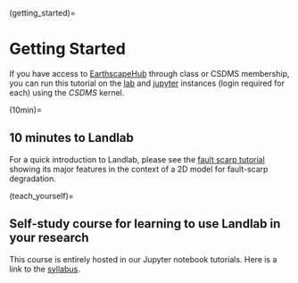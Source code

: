 (getting_started)=

# Getting Started

If you have access to [EarthscapeHub][earthscape-hub] through class or CSDMS membership,
you can run this tutorial on the [lab][lab-hub] and [jupyter][jupyter-hub]
instances (login required for each) using the *CSDMS* kernel.

(10min)=

## 10 minutes to Landlab

For a quick introduction to Landlab, please see the [fault scarp
tutorial][tutorial-fault-scarp] showing its major features in the
context of a 2D model for fault-scarp degradation.

(teach_yourself)=

## Self-study course for learning to use Landlab in your research

This course is entirely hosted in our Jupyter notebook tutorials. Here is a
link to the [syllabus][tutorial-start].

[earthscape-hub]: https://csdms.colorado.edu/wiki/JupyterHub
[jupyter-hub]: https://jupyter.openearthscape.org/
[lab-hub]: https://lab.openearthscape.org/
[tutorial-fault-scarp]: /tutorials/fault_scarp/landlab-fault-scarp.ipynb
[tutorial-start]: /tutorials/index
